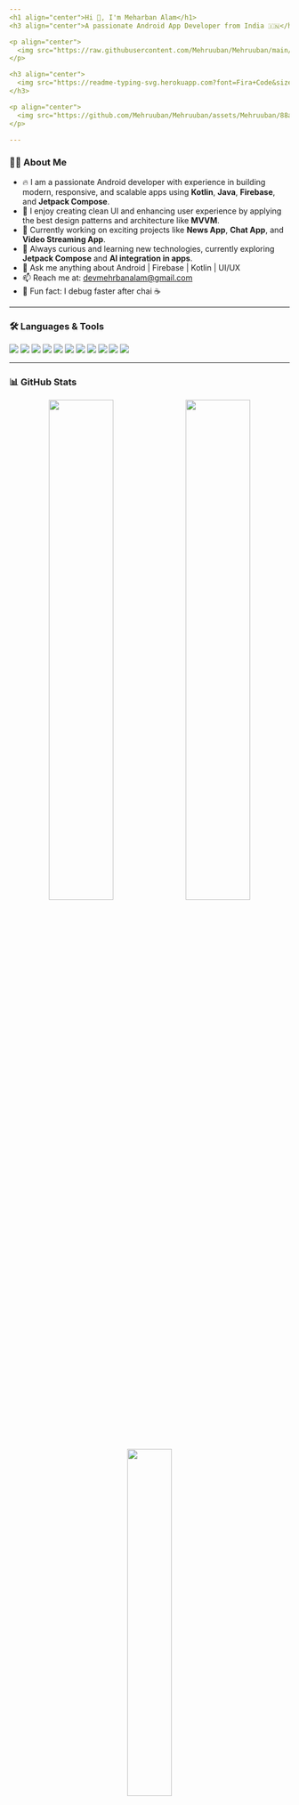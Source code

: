 ```yaml
---
<h1 align="center">Hi 👋, I'm Meharban Alam</h1>
<h3 align="center">A passionate Android App Developer from India 🇮🇳</h3>

<p align="center">
  <img src="https://raw.githubusercontent.com/Mehruuban/Mehruuban/main/assets/android-dev-banner.gif" alt="Android Developer Banner" width="100%" height="200"/>
</p>

<h3 align="center">
  <img src="https://readme-typing-svg.herokuapp.com?font=Fira+Code&size=22&pause=1000&color=0ED4F9&width=435&lines=Kotlin+%7C+Java+%7C+Firebase+%7C+Jetpack+Compose"/>
</h3>

<p align="center">
  <img src="https://github.com/Mehruuban/Mehruuban/assets/Mehruuban/88aabca8-6bb7-474c-a3a8-e17abd13e422" width="100%" />
</p>

---
```


### 👨‍💻 About Me

- 🔥 I am a passionate Android developer with experience in building modern, responsive, and scalable apps using **Kotlin**, **Java**, **Firebase**, and **Jetpack Compose**.
- 🚀 I enjoy creating clean UI and enhancing user experience by applying the best design patterns and architecture like **MVVM**.
- 📱 Currently working on exciting projects like **News App**, **Chat App**, and **Video Streaming App**.
- 🧠 Always curious and learning new technologies, currently exploring **Jetpack Compose** and **AI integration in apps**.
- 💬 Ask me anything about Android | Firebase | Kotlin | UI/UX
- 📫 Reach me at: [devmehrbanalam@gmail.com](mailto:devmehrbanalam@gmail.com)
- 🌟 Fun fact: I debug faster after chai ☕

---

### 🛠️ Languages & Tools
<p align="left">
  <img src="https://img.shields.io/badge/HTML5-E34F26?style=for-the-badge&logo=html5&logoColor=white" />
  <img src="https://img.shields.io/badge/CSS3-1572B6?style=for-the-badge&logo=css3&logoColor=white" />
  <img src="https://img.shields.io/badge/JavaScript-F7DF1E?style=for-the-badge&logo=javascript&logoColor=black" />
  <img src="https://img.shields.io/badge/Java-007396?style=for-the-badge&logo=java&logoColor=white" />
  <img src="https://img.shields.io/badge/Kotlin-7F52FF?style=for-the-badge&logo=kotlin&logoColor=white" />
  <img src="https://img.shields.io/badge/Firebase-FFCA28?style=for-the-badge&logo=firebase&logoColor=black" />
  <img src="https://img.shields.io/badge/Android-3DDC84?style=for-the-badge&logo=android&logoColor=white" />
  <img src="https://img.shields.io/badge/Postman-FF6C37?style=for-the-badge&logo=postman&logoColor=white" />
  <img src="https://img.shields.io/badge/Git-F05032?style=for-the-badge&logo=git&logoColor=white" />
  <img src="https://img.shields.io/badge/GitHub-181717?style=for-the-badge&logo=github&logoColor=white" />
  <img src="https://img.shields.io/badge/AI-000000?style=for-the-badge&logo=openai&logoColor=white" />
</p>

---

### 📊 GitHub Stats
<p align="center">
  <img src="https://github-readme-stats.vercel.app/api?username=Mehruuban&show_icons=true&theme=radical" width="48%" />
  <img src="https://github-readme-streak-stats.herokuapp.com/?user=Mehruuban&theme=radical" width="48%" />
</p>
<p align="center">
  <img src="https://github-readme-stats.vercel.app/api/top-langs/?username=Mehruuban&layout=compact&theme=radical" width="40%"/>
</p>

---

### 🌐 Connect With Me
<p align="left">
  <a href="https://www.linkedin.com/in/mehrban-alam" target="_blank">
    <img src="https://img.shields.io/badge/LinkedIn-blue?style=for-the-badge&logo=linkedin&logoColor=white"/>
  </a>
  <a href="mailto:devmehrbanalam@gmail.com">
    <img src="https://img.shields.io/badge/Gmail-D14836?style=for-the-badge&logo=gmail&logoColor=white"/>
  </a>
  <a href="https://github.com/Mehruuban">
    <img src="https://img.shields.io/badge/GitHub-000000?style=for-the-badge&logo=github&logoColor=white"/>
  </a>
</p>

---

<p align="center">
  <img src="https://activity-graph.herokuapp.com/graph?username=Mehruuban&theme=react-dark" width="100%">
</p>

---

<p align="center">
  🔥 Let's build something amazing with Android!
</p>
